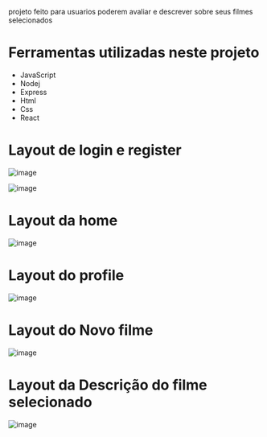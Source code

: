 projeto feito para usuarios poderem avaliar e descrever sobre seus filmes selecionados

# Ferramentas utilizadas neste projeto

- JavaScript
- Nodej
- Express
- Html
- Css
- React

# Layout de login e register

![image](https://github.com/paulloroberto63/FrontAndMovies/assets/95132692/dacb0850-f227-4f64-bb0a-c42f03654c16)


![image](https://github.com/paulloroberto63/FrontAndMovies/assets/95132692/c04357a5-14b0-4830-b9e0-835ffe302e03)

# Layout da home


![image](https://github.com/paulloroberto63/FrontAndMovies/assets/95132692/05606361-183a-441f-bc22-1435d481ebc0)

# Layout do profile 

![image](https://github.com/paulloroberto63/FrontAndMovies/assets/95132692/214c988f-a644-45d4-be56-047219a4f84a)

# Layout do Novo filme 

![image](https://github.com/paulloroberto63/FrontAndMovies/assets/95132692/6832fa8f-a2ee-46a6-9759-f22bbaf2c64b)

# Layout da Descrição do filme selecionado 

![image](https://github.com/paulloroberto63/FrontAndMovies/assets/95132692/ebd891d8-bf01-4c28-bfbe-7a3031f2ac80)
